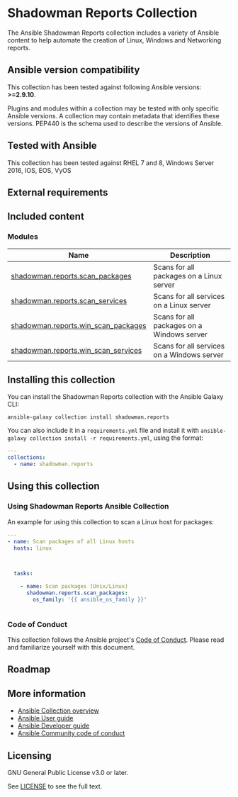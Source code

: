 # Shadowman Reports Collection

The Ansible Shadowman Reports collection includes a variety of Ansible content to help automate the creation of Linux, Windows and Networking reports.

<!--start requires_ansible-->
## Ansible version compatibility

This collection has been tested against following Ansible versions: **>=2.9.10**.

Plugins and modules within a collection may be tested with only specific Ansible versions.
A collection may contain metadata that identifies these versions.
PEP440 is the schema used to describe the versions of Ansible.
<!--end requires_ansible-->

## Tested with Ansible

This collection has been tested against RHEL 7 and 8, Windows Server 2016, IOS, EOS, VyOS
<!-- List the versions of Ansible the collection has been tested with. Must match what is in galaxy.yml. -->

## External requirements
<!-- List any external resources the collection depends on, for example minimum versions of an OS, libraries, or utilities. Do not list other Ansible collections here. -->

## Included content
<!--start collection content-->


### Modules
Name | Description
--- | ---
[shadowman.reports.scan_packages](https://github.com/shadowman-lab/shadowman.reports/blob/main/docs/shadowman.reports.scan_packages.rst)|Scans for all packages on a Linux server
[shadowman.reports.scan_services](https://github.com/shadowman-lab/shadowman.reports/blob/main/docs/shadowman.reports.scan_services.rst)|Scans for all services on a Linux server
[shadowman.reports.win_scan_packages](https://github.com/shadowman-lab/shadowman.reports/blob/main/docs/shadowman.reports.win_scan_packages.rst)|Scans for all packages on a Windows server
[shadowman.reports.win_scan_services](https://github.com/shadowman-lab/shadowman.reports/blob/main/docs/shadowman.reports.win_scan_services.rst)|Scans for all services on a Windows server

<!--end collection content-->

## Installing this collection

You can install the Shadowman Reports collection with the Ansible Galaxy CLI:

    ansible-galaxy collection install shadowman.reports

You can also include it in a `requirements.yml` file and install it with `ansible-galaxy collection install -r requirements.yml`, using the format:

```yaml
---
collections:
  - name: shadowman.reports
```
## Using this collection

### Using Shadowman Reports Ansible Collection

An example for using this collection to scan a Linux host for packages:


```yaml
---
- name: Scan packages of all Linux hosts
  hosts: linux

  

  tasks:

    - name: Scan packages (Unix/Linux)
      shadowman.reports.scan_packages:
        os_family: '{{ ansible_os_family }}'
      
```


### Code of Conduct
This collection follows the Ansible project's
[Code of Conduct](https://docs.ansible.com/ansible/devel/community/code_of_conduct.html).
Please read and familiarize yourself with this document.

## Roadmap

<!-- Optional. Include the roadmap for this collection, and the proposed release/versioning strategy so users can anticipate the upgrade/update cycle. -->

## More information

- [Ansible Collection overview](https://github.com/ansible-collections/overview)
- [Ansible User guide](https://docs.ansible.com/ansible/latest/user_guide/index.html)
- [Ansible Developer guide](https://docs.ansible.com/ansible/latest/dev_guide/index.html)
- [Ansible Community code of conduct](https://docs.ansible.com/ansible/latest/community/code_of_conduct.html)

## Licensing

GNU General Public License v3.0 or later.

See [LICENSE](https://www.gnu.org/licenses/gpl-3.0.txt) to see the full text.